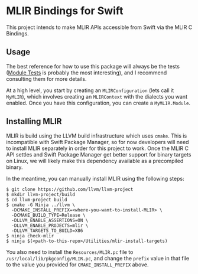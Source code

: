 # MLIR Bindings for Swift

This project intends to make MLIR APIs accessible from Swift via the MLIR C Bindings. 

## Usage

The best reference for how to use this package will always be the tests ([Module Tests](Tests/MLIRTests/Module%20Tests.swift) is probably the most interesting), and I recommend consulting them for more details.

At a high level, you start by creating an `MLIRConfiguration` (lets call it `MyMLIR`), which involves creating an `MLIRContext` with the dialects you want enabled. Once you have this configuration, you can create a `MyMLIR.Module`.

## Installing MLIR

MLIR is build using the LLVM build infrastructure which uses `cmake`. This is incompatible with Swift Package Manager, so for now developers will need to install MLIR separately in order for this project to work. Once the MLIR C API settles and Swift Package Manager get better support for binary targets on Linux, we will likely make this dependency available as a precompiled binary. 

In the meantime, you can manually install MLIR using the following steps:
```
$ git clone https://github.com/llvm/llvm-project
$ mkdir llvm-project/build
$ cd llvm-project build
$ cmake -G Ninja ../llvm \
  -DCMAKE_INSTALL_PREFIX=<where-you-want-to-install-MLIR> \
  -DCMAKE_BUILD_TYPE=Release \
  -DLLVM_ENABLE_ASSERTIONS=ON \
  -DLLVM_ENABLE_PROJECTS=mlir \
  -DLLVM_TARGETS_TO_BUILD=X86
$ ninja check-mlir
$ ninja $(<path-to-this-repo>/Utilities/mlir-install-targets)
```

You also need to install the `Resources/MLIR.pc` file to `/usr/local/lib/pkgconfig/MLIR.pc`, and change the `prefix` value in that file to the value you provided for `CMAKE_INSTALL_PREFIX` above.
